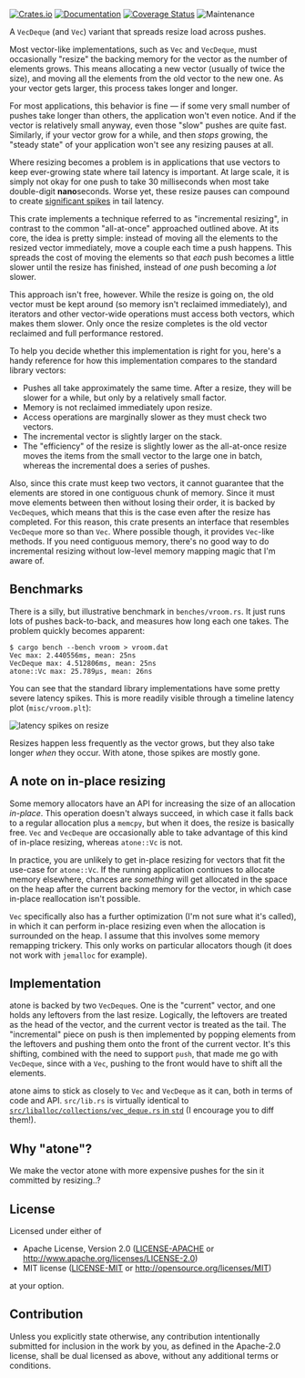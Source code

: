 [![Crates.io](https://img.shields.io/crates/v/atone.svg)](https://crates.io/crates/atone)
[![Documentation](https://docs.rs/atone/badge.svg)](https://docs.rs/atone/)
[![Coverage Status](https://codecov.io/gh/jonhoo/atone/branch/master/graph/badge.svg)](https://codecov.io/gh/jonhoo/atone)
![Maintenance](https://img.shields.io/badge/maintenance-experimental-blue.svg)

A `VecDeque` (and `Vec`) variant that spreads resize load across pushes.

Most vector-like implementations, such as `Vec` and `VecDeque`, must
occasionally "resize" the backing memory for the vector as the number of
elements grows. This means allocating a new vector (usually of twice the
size), and moving all the elements from the old vector to the new one.
As your vector gets larger, this process takes longer and longer.

For most applications, this behavior is fine — if some very small number
of pushes take longer than others, the application won't even notice.
And if the vector is relatively small anyway, even those "slow" pushes
are quite fast. Similarly, if your vector grow for a while, and then
_stops_ growing, the "steady state" of your application won't see any
resizing pauses at all.

Where resizing becomes a problem is in applications that use vectors to
keep ever-growing state where tail latency is important. At large scale,
it is simply not okay for one push to take 30 milliseconds when most
take double-digit **nano**seconds. Worse yet, these resize pauses can
compound to create [significant spikes] in tail latency.

This crate implements a technique referred to as "incremental resizing",
in contrast to the common "all-at-once" approached outlined above. At
its core, the idea is pretty simple: instead of moving all the elements
to the resized vector immediately, move a couple each time a push
happens. This spreads the cost of moving the elements so that _each_
push becomes a little slower until the resize has finished, instead of
_one_ push becoming a _lot_ slower.

This approach isn't free, however. While the resize is going on, the old
vector must be kept around (so memory isn't reclaimed immediately), and
iterators and other vector-wide operations must access both vectors,
which makes them slower. Only once the resize completes is the old
vector reclaimed and full performance restored.

To help you decide whether this implementation is right for you, here's
a handy reference for how this implementation compares to the standard
library vectors:

 - Pushes all take approximately the same time.
   After a resize, they will be slower for a while, but only by a
   relatively small factor.
 - Memory is not reclaimed immediately upon resize.
 - Access operations are marginally slower as they must check two
   vectors.
 - The incremental vector is slightly larger on the stack.
 - The "efficiency" of the resize is slightly lower as the all-at-once
   resize moves the items from the small vector to the large one in
   batch, whereas the incremental does a series of pushes.

Also, since this crate must keep two vectors, it cannot guarantee that
the elements are stored in one contiguous chunk of memory. Since it must
move elements between then without losing their order, it is backed by
`VecDeque`s, which means that this is the case even after the resize has
completed. For this reason, this crate presents an interface that
resembles `VecDeque` more so than `Vec`. Where possible though, it
provides `Vec`-like methods. If you need contiguous memory, there's no
good way to do incremental resizing without low-level memory mapping
magic that I'm aware of.

## Benchmarks

There is a silly, but illustrative benchmark in `benches/vroom.rs`. It
just runs lots of pushes back-to-back, and measures how long each one
takes. The problem quickly becomes apparent:

```console
$ cargo bench --bench vroom > vroom.dat
Vec max: 2.440556ms, mean: 25ns
VecDeque max: 4.512806ms, mean: 25ns
atone::Vc max: 25.789µs, mean: 26ns
```

You can see that the standard library implementations have some pretty
severe latency spikes. This is more readily visible through a timeline
latency plot (`misc/vroom.plt`):

![latency spikes on resize](https://raw.githubusercontent.com/jonhoo/atone/master/misc/vroom.png)

Resizes happen less frequently as the vector grows, but they also take
longer _when_ they occur. With atone, those spikes are mostly gone.

## A note on in-place resizing

Some memory allocators have an API for increasing the size of an
allocation _in-place_. This operation doesn't always succeed, in which
case it falls back to a regular allocation plus a `memcpy`, but when it
does, the resize is basically free. `Vec` and `VecDeque` are
occasionally able to take advantage of this kind of in-place resizing,
whereas `atone::Vc` is not.

In practice, you are unlikely to get in-place resizing for vectors that
fit the use-case for `atone::Vc`. If the running application continues
to allocate memory elsewhere, chances are _something_ will get allocated
in the space on the heap after the current backing memory for the
vector, in which case in-place reallocation isn't possible.

`Vec` specifically also has a further optimization (I'm not sure what
it's called), in which it can perform in-place resizing even when the
allocation is surrounded on the heap. I assume that this involves some
memory remapping trickery. This only works on particular allocators
though (it does not work with `jemalloc` for example).

## Implementation

atone is backed by two `VecDeque`s. One is the "current" vector, and one
holds any leftovers from the last resize. Logically, the leftovers are
treated as the head of the vector, and the current vector is treated as
the tail. The "incremental" piece on push is then implemented by popping
elements from the leftovers and pushing them onto the front of the
current vector. It's this shifting, combined with the need to support
`push`, that made me go with `VecDeque`, since with a `Vec`, pushing to
the front would have to shift all the elements.

atone aims to stick as closely to `Vec` and `VecDeque` as it can, both
in terms of code and API. `src/lib.rs` is virtually
identical to [`src/liballoc/collections/vec_deque.rs` in `std`][src] (I
encourage you to diff them!).

## Why "atone"?

We make the vector atone with more expensive pushes for the sin it committed by resizing..?

[significant spikes]: https://twitter.com/jonhoo/status/1277618908355313670
[src]: https://github.com/rust-lang/rust/blob/master/src/liballoc/collections/vec_deque.rs

## License

Licensed under either of

 * Apache License, Version 2.0
   ([LICENSE-APACHE](LICENSE-APACHE) or http://www.apache.org/licenses/LICENSE-2.0)
 * MIT license
   ([LICENSE-MIT](LICENSE-MIT) or http://opensource.org/licenses/MIT)

at your option.

## Contribution

Unless you explicitly state otherwise, any contribution intentionally submitted
for inclusion in the work by you, as defined in the Apache-2.0 license, shall be
dual licensed as above, without any additional terms or conditions.
